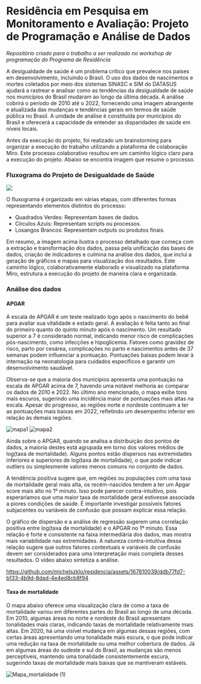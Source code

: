 # Residência em Pesquisa em Monitoramento e Avaliação: Projeto de Programação e Análise de Dados

_Repositório criado para o trabalho a ser realizado no workshop de programação do Programa de Residência_

A desigualdade de saúde é um problema crítico que prevalece nos países em desenvolvimento, incluindo o Brasil. O uso dos dados de nascimentos e mortes coletados por meio dos sistemas SINASC e SIM do DATASUS ajudará a rastrear e analisar como as tendências da desigualdade de saúde nos municípios do Brasil mudaram ao longo da última década. A análise cobrirá o período de 2010 até o 2022, fornecendo uma imagem abrangente e atualizada das mudanças e tendências gerais em termos de saúde pública no Brasil. A unidade de análise é constituída por municípios do Brasil e oferecerá a capacidade de entender as disparidades de saúde em níveis locais.

Antes da execução do projeto, foi realizado um brainstorming para organizar a execução do trabalho utilizando a plataforma de colaboração Miro. Este processo colaborativo resultou em um caminho lógico claro para a execução do projeto. Abaixo se encontra imagem que resume o processo.

### Fluxograma do Projeto de Desigualdade de Saúde
![](https://github.com/michelszklo/residencia/assets/167810039/571a2096-25f7-4314-8297-401aa149dcc2)

O fluxograma é organizado em várias etapas, com diferentes formas representando elementos distintos do processo:

- Quadrados Verdes: Representam bases de dados.
- Círculos Azuis: Representam scripts ou processos.
- Losangos Brancos: Representam outputs ou produtos finais.

Em resumo, a imagem acima ilustra o processo detalhado que começa com a extração e transformação dos dados, passa pela unificação das bases de dados, criação de indicadores e culmina na análise dos dados, que inclui a geração de gráficos e mapas para visualização dos resultados. Este caminho lógico, colaborativamente elaborado e visualizado na plataforma Miro, estrutura a execução do projeto de maneira clara e organizada.

### Análise dos dados
#### APGAR
A escala de APGAR é um teste realizado logo após o nascimento do bebê para avaliar sua vitalidade e estado geral. A avaliação é feita tanto ao final do primeiro quanto do quinto minuto após o nascimento. Um resultado superior a 7 é considerado normal, indicando menor risco de complicações pós-nascimento, como infecções e hipoglicemia. Fatores como gravidez de risco, parto por cesárea, complicações no parto e nascimentos antes de 37 semanas podem influenciar a pontuação. Pontuações baixas podem levar à internação na neonatologia para cuidados específicos e garantir um desenvolvimento saudável.

Observa-se que a maioria dos municípios apresenta uma pontuação na escala de APGAR acima de 7, havendo uma notável melhoria ao comparar os dados de 2010 e 2022. No último ano mencionado, o mapa exibe tons mais escuros, sugerindo uma incidência maior de pontuações mais altas na escala. Apesar do progresso, as regiões norte e nordeste continuam a ter as pontuações mais baixas em 2022, refletindo um desempenho inferior em relação às demais regiões.


![mapa1](https://github.com/michelszklo/residencia/assets/167810039/20c05910-eca7-4d3d-ab7b-0896edec046a)
![mapa2](https://github.com/michelszklo/residencia/assets/167810039/979100e6-2137-47e6-8bc2-f276a2ad01e1)

Ainda sobre o APGAR, quando se analisa a distribuição dos pontos de dados, a maioria destes está agrupada em torno dos valores médios de log(taxa de mortalidade). Alguns pontos estão dispersos nas extremidades inferiores e superiores de log(taxa de mortalidade), o que pode indicar outliers ou simplesmente valores menos comuns no conjunto de dados.

A tendência positiva sugere que, em regiões ou populações com uma taxa de mortalidade geral mais alta, os recém-nascidos tendem a ter um Apgar score mais alto no 1º minuto. Isso pode parecer contra-intuitivo, pois esperaríamos que uma maior taxa de mortalidade geral estivesse associada a piores condições de saúde. É importante investigar possíveis fatores subjacentes ou variáveis de confusão que possam explicar essa relação.

O gráfico de dispersão e a análise de regressão sugerem uma correlação positiva entre log(taxa de mortalidade) e o APGAR no 1º minuto. Essa relação é forte e consistente na faixa intermediária dos dados, mas mostra mais variabilidade nas extremidades. A natureza contra-intuitiva dessa relação sugere que outros fatores contextuais e variáveis de confusão devem ser considerados para uma interpretação mais completa desses resultados. O vídeo abaixo sintetiza a análise.

https://github.com/michelszklo/residencia/assets/167810039/ddb77fd7-b133-4b9d-8dad-4e4ed8cb8f94

#### Taxa de mortalidade

O mapa abaixo oferece uma visualização clara de como a taxa de mortalidade variou em diferentes partes do Brasil ao longo de uma década. Em 2010, algumas áreas no norte e nordeste do Brasil apresentam tonalidades mais claras, indicando taxas de mortalidade relativamente mais altas. Em 2020, há uma visível mudança em algumas dessas regiões, com certas áreas apresentando uma tonalidade mais escura, o que pode indicar uma redução na taxa de mortalidade ou uma melhor cobertura de dados. Já em algumas áreas do sudeste e sul do Brasil, as mudanças são menos perceptíveis, mantendo uma tonalidade consistentemente escura, sugerindo taxas de mortalidade mais baixas que se mantiveram estáveis.

![Mapa_mortalidade (1)](https://github.com/michelszklo/residencia/assets/167810039/62054fe2-5f35-480d-920e-cdfa4e3c4029)
